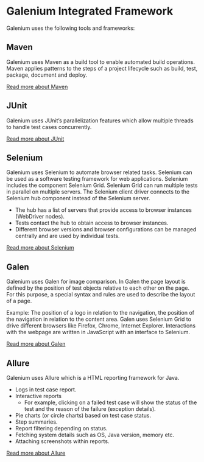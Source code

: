 #  Galenium Integrated Framework
 Galenium uses the following tools and frameworks:

## Maven

 Galenium uses Maven as a build tool to enable automated build operations. Maven applies patterns to the steps of a project lifecycle such as build, test, package, document and deploy.

 [Read more about Maven](https://maven.apache.org/)

## JUnit

 Galenium uses JUnit’s parallelization features which allow multiple threads to handle test cases concurrently.

 [Read more about JUnit](https://junit.org/)

## Selenium

 Galenium uses Selenium to automate browser related tasks. Selenium can be used as a software testing framework for web applications. Selenium includes the component Selenium Grid. Selenium Grid can run multiple tests in parallel on multiple servers. The Selenium client driver connects to the Selenium hub component instead of the Selenium server.

 * The hub has a list of servers that provide access to browser instances (WebDriver nodes).
 * Tests contact the hub to obtain access to browser instances.
 * Different browser versions and browser configurations can be managed centrally and are used by individual tests.

 [Read more about Selenium](https://www.selenium.dev/documentation/en/)

## Galen

Galenium uses Galen for image comparison. In Galen the page layout is defined by the position of test objects relative to each other on the page. For this purpose, a special syntax and rules are used to describe the layout of a page.

Example: The position of a logo in relation to the navigation, the position of the navigation in relation to the content area.
Galen uses Selenium Grid to drive different browsers like Firefox, Chrome, Internet Explorer. Interactions with the webpage are written in JavaScript with an interface to Selenium.

 [Read more about Galen](http://galenframework.com/docs/all/)

## Allure

 Galenium uses Allure which is a HTML reporting framework for Java.

* Logs in test case report.
* Interactive reports
  * For example, clicking on a failed test case will show the status of the test and the reason of the failure (exception details).
* Pie charts (or circle charts) based on test case status.
* Step summaries.
* Report filtering depending on status.
* Fetching system details such as OS, Java version, memory etc.
* Attaching screenshots within reports.

 [Read more about Allure](https://docs.qameta.io/allure/)
